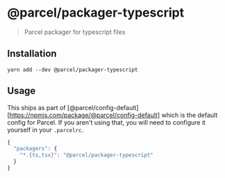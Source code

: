 # @parcel/packager-typescript

> Parcel packager for typescript files

## Installation

```
yarn add --dev @parcel/packager-typescript
```

## Usage

This ships as part of [@parcel/config-default][https://npmjs.com/package/@parcel/config-default]
which is the default config for Parcel. If you aren't using that, you will need
to configure it yourself in your `.parcelrc`.

```js
{
  "packagers": {
    "*.{ts,tsx}": "@parcel/packager-typescript"
  }
}
```
